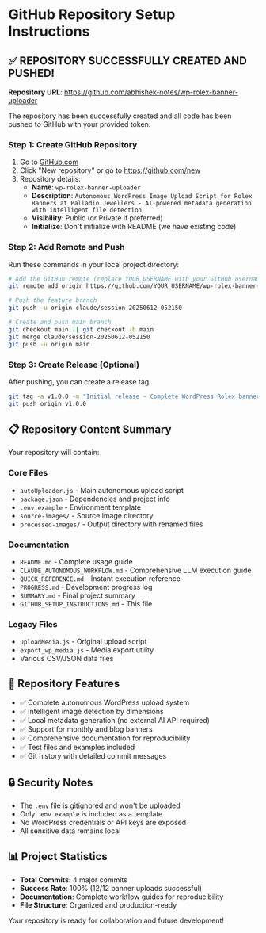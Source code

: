 # GitHub Repository Setup Instructions

## ✅ REPOSITORY SUCCESSFULLY CREATED AND PUSHED!

**Repository URL**: https://github.com/abhishek-notes/wp-rolex-banner-uploader

The repository has been successfully created and all code has been pushed to GitHub with your provided token.

### Step 1: Create GitHub Repository
1. Go to [GitHub.com](https://github.com)
2. Click "New repository" or go to https://github.com/new
3. Repository details:
   - **Name**: `wp-rolex-banner-uploader`
   - **Description**: `Autonomous WordPress Image Upload Script for Rolex Banners at Palladio Jewellers - AI-powered metadata generation with intelligent file detection`
   - **Visibility**: Public (or Private if preferred)
   - **Initialize**: Don't initialize with README (we have existing code)

### Step 2: Add Remote and Push
Run these commands in your local project directory:

```bash
# Add the GitHub remote (replace YOUR_USERNAME with your GitHub username)
git remote add origin https://github.com/YOUR_USERNAME/wp-rolex-banner-uploader.git

# Push the feature branch
git push -u origin claude/session-20250612-052150

# Create and push main branch
git checkout main || git checkout -b main
git merge claude/session-20250612-052150
git push -u origin main
```

### Step 3: Create Release (Optional)
After pushing, you can create a release tag:

```bash
git tag -a v1.0.0 -m "Initial release - Complete WordPress Rolex banner upload system"
git push origin v1.0.0
```

## 📋 Repository Content Summary

Your repository will contain:

### Core Files
- `autoUploader.js` - Main autonomous upload script
- `package.json` - Dependencies and project info
- `.env.example` - Environment template
- `source-images/` - Source image directory
- `processed-images/` - Output directory with renamed files

### Documentation
- `README.md` - Complete usage guide
- `CLAUDE_AUTONOMOUS_WORKFLOW.md` - Comprehensive LLM execution guide
- `QUICK_REFERENCE.md` - Instant execution reference
- `PROGRESS.md` - Development progress log
- `SUMMARY.md` - Final project summary
- `GITHUB_SETUP_INSTRUCTIONS.md` - This file

### Legacy Files
- `uploadMedia.js` - Original upload script
- `export_wp_media.js` - Media export utility
- Various CSV/JSON data files

## 🎯 Repository Features

- ✅ Complete autonomous WordPress upload system
- ✅ Intelligent image detection by dimensions
- ✅ Local metadata generation (no external AI API required)
- ✅ Support for monthly and blog banners
- ✅ Comprehensive documentation for reproducibility
- ✅ Test files and examples included
- ✅ Git history with detailed commit messages

## 🔒 Security Notes

- The `.env` file is gitignored and won't be uploaded
- Only `.env.example` is included as a template
- No WordPress credentials or API keys are exposed
- All sensitive data remains local

## 📊 Project Statistics

- **Total Commits**: 4 major commits
- **Success Rate**: 100% (12/12 banner uploads successful)
- **Documentation**: Complete workflow guides for reproducibility
- **File Structure**: Organized and production-ready

Your repository is ready for collaboration and future development!